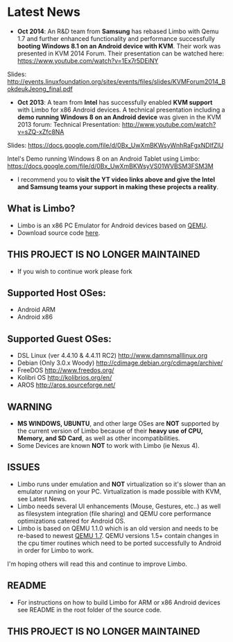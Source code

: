 # Latest News #

  * **Oct 2014**: An R&D team from **Samsung** has rebased Limbo with Qemu 1.7 and further enhanced functionality and performance successfully **booting Windows 8.1 on an Android device with KVM**. Their work was presented in KVM 2014 Forum. Their presentation can be watched here: https://www.youtube.com/watch?v=1Ex7r5DEiNY

Slides:
http://events.linuxfoundation.org/sites/events/files/slides/KVMForum2014_BokdeukJeong_final.pdf

  * **Oct 2013**: A team from **Intel** has successfully enabled **KVM support** with Limbo for x86 Android devices. A technical presentation including a **demo running Windows 8 on an Android device** was given in the KVM 2013 forum:
Technical Presentation:
http://www.youtube.com/watch?v=sZQ-xZfc8NA

Slides:
https://docs.google.com/file/d/0Bx_UwXmBKWsyWnhRaFgxNDlfZlU

Intel's Demo running Windows 8 on an Android Tablet using Limbo:
https://docs.google.com/file/d/0Bx_UwXmBKWsyVS01WVBSM3FSM3M

  * I recommend you to **visit the YT video links above and give the Intel and Samsung teams your support in making these projects a reality**.

## What is Limbo? ##

  * Limbo is an x86 PC Emulator for Android devices based on [QEMU](http://wiki.qemu.org/).
  * Download source code [here](https://code.google.com/p/limbo-android/source/checkout).

## THIS PROJECT IS NO LONGER MAINTAINED ##
  * If you wish to continue work please fork


## Supported Host OSes: ##
  * Android ARM
  * Android x86

## Supported Guest OSes: ##
  * DSL Linux (ver 4.4.10 & 4.4.11 RC2) http://www.damnsmalllinux.org
  * Debian (Only 3.0.x Woody) http://cdimage.debian.org/cdimage/archive/
  * FreeDOS http://www.freedos.org/
  * Kolibri OS http://kolibrios.org/en/
  * AROS http://aros.sourceforge.net/

## WARNING ##
  * **MS WINDOWS, UBUNTU**, and other large OSes are **NOT** supported by the current version of Limbo because of their **heavy use of CPU, Memory, and SD Card**, as well as other incompatibilities.
  * Some Devices are known **NOT** to work with Limbo (ie Nexus 4).

## ISSUES ##
  * Limbo runs under emulation and **NOT** virtualization so it's slower than an emulator running on your PC. Virtualization is made possible with KVM, see Latest News.
  * Limbo needs several UI enhancements (Mouse, Gestures, etc..) as well as filesystem integration (file sharing) and QEMU core performance optimizations catered for Android OS.
  * Limbo is based on QEMU 1.1.0 which is an old version and needs to be re-based to newest [QEMU 1.7](http://wiki.qemu.org/Download). QEMU versions 1.5+ contain changes in the cpu timer routines which need to be ported successfully to Android in order for Limbo to work.

I'm hoping others will read this and continue to improve Limbo.

## README ##
  * For instructions on how to build Limbo for ARM or x86 Android devices see README in the root folder of the source code.

##  THIS PROJECT IS NO LONGER MAINTAINED 